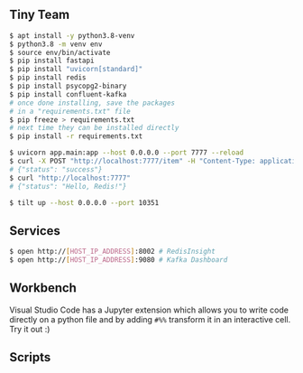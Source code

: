 ## Tiny Team


```sh
$ apt install -y python3.8-venv
$ python3.8 -m venv env
$ source env/bin/activate
$ pip install fastapi
$ pip install "uvicorn[standard]"
$ pip install redis
$ pip install psycopg2-binary
$ pip install confluent-kafka
# once done installing, save the packages
# in a "requirements.txt" file
$ pip freeze > requirements.txt
# next time they can be installed directly
$ pip install -r requirements.txt
```


```sh
$ uvicorn app.main:app --host 0.0.0.0 --port 7777 --reload
$ curl -X POST "http://localhost:7777/item" -H "Content-Type: application/json" -d '"Hello, Redis!"'
# {"status": "success"}
$ curl "http://localhost:7777"
# {"status": "Hello, Redis!"}
```


```sh
$ tilt up --host 0.0.0.0 --port 10351
```

## Services


```sh
$ open http://[HOST_IP_ADDRESS]:8002 # RedisInsight
$ open http://[HOST_IP_ADDRESS]:9080 # Kafka Dashboard
```

## Workbench

Visual Studio Code has a Jupyter extension which allows you to write
code directly on a python file and by adding `#%%` transform it in
an interactive cell. Try it out :)

## Scripts

